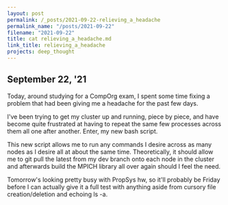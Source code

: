 ```yaml
---
layout: post
permalink: /_posts/2021-09-22-relieving_a_headache
permalink_name: "/posts/2021-09-22"
filename: "2021-09-22"
title: cat relieving_a_headache.md
link_title: relieving_a_headache
projects: deep_thought
---
```

## September 22, '21

Today, around studying for a CompOrg exam, I spent some time fixing a problem that had been giving me a headache for the past few days.

I've been trying to get my cluster up and running, piece by piece, and have become quite frustrated at having to repeat the same few processes across them all one after another. Enter, my new bash script.

This new script allows me to run any commands I desire across as many nodes as I desire all at about the same time. Theoretically, it should allow me to git pull the latest from my dev branch onto each node in the cluster and afterwards build the MPICH library all over again should I feel the need.

Tomorrow's looking pretty busy with PropSys hw, so it'll probably be Friday before I can actually give it a full test with anything aside from cursory file creation/deletion and echoing ls -a.
